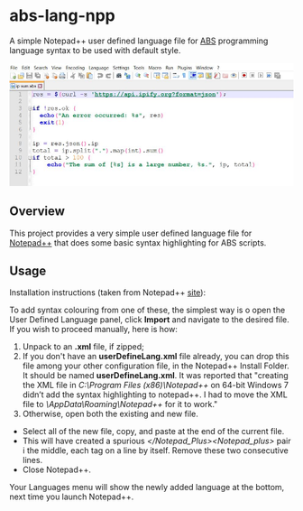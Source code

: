 # abs-lang-npp
A simple Notepad++ user defined language file for [ABS](https://www.abs-lang.org/) programming language syntax to be used with default style.



![alt text](https://raw.githubusercontent.com/htejera/abs-lang-npp/master/capture.jpg)

## Overview

This project provides a very simple user defined language file for [Notepad++](https://notepad-plus-plus.org/) that does some basic syntax highlighting for ABS scripts. 

## Usage

Installation instructions (taken from Notepad++ [site](http://docs.notepad-plus-plus.org/index.php?title=User_Defined_Language_Files)):

To add syntax colouring from one of these, the simplest way is o open the User Defined Language panel, click **Import** and navigate to the desired file. If you wish to proceed manually, here is how:

1. Unpack to an **.xml** file, if zipped;
2. If you don't have an **userDefineLang.xml** file already, you can drop this file among your other configuration file, in the Notepad++ Install Folder. It should be named **userDefineLang.xml**. It was reported that "creating the XML file in *C:\Program Files (x86)\Notepad++* on 64-bit Windows 7 didn’t add the syntax highlighting to notepad++. I had to move the XML file to *<user>\AppData\Roaming\Notepad++* for it to work."
3. Otherwise, open both the existing and new file.
* Select all of the new file, copy, and paste at the end of the current file.
* This will have created a spurious *</Notepad_Plus><Notepad_plus>* pair i the middle, each tag on a line by itself. Remove these two consecutive lines.
* Close Notepad++.
  
Your Languages menu will show the newly added language at the bottom, next time you launch Notepad++.

